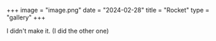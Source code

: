 
+++
image = "image.png"
date = "2024-02-28"
title = "Rocket"
type = "gallery"
+++

I didn't make it.
(I did the other one)